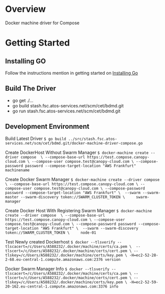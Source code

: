 Overview
========

Docker machine driver for Compose

Getting Started
===============

Installing GO
-------------

Follow the instructions mention in getting started on [Installing Go](https://golang.org/doc/)


Build The Driver
----------------
- go get ./...
- go build stash.fsc.atos-services.net/scm/cet/bdmd.git
- go run stash.fsc.atos-services.net/scm/cet/bdmd.git

Development Environment
-----------------------

Build Latest Driver
`$ go build ../src/stash.fsc.atos-services.net/scm/cet/bdmd.git/docker-machine-driver-compose.go`

Create DockerHost Without Swarm Manager
`$ docker-machine create --driver compose  \
    --compose-base-url https://test.compose.canopy-cloud.com \
    --compose-user compose.test@canopy-cloud.com \
    --compose-password password --compose-target-location "AWS Frankfurt" machinename`
    
Create Docker Swarm Manager
`$ docker-machine create --driver compose  \
    --compose-base-url https://test.compose.canopy-cloud.com \
    --compose-user compose.test@canopy-cloud.com \
    --compose-password password --compose-target-location "AWS Frankfurt" \ 
    --swarm --swarm-master --swarm-discovery token://SWARM_CLUSTER_TOKEN \    
    swarm-manager`
    
Create Docker Host With Registering Swarm Manager
`$ docker-machine create --driver compose  \
    --compose-base-url https://test.compose.canopy-cloud.com \
    --compose-user compose.test@canopy-cloud.com \
    --compose-password password --compose-target-location "AWS Frankfurt" \ 
    --swarm --swarm-discovery token://SWARM_CLUSTER_TOKEN \    
    node-01`    
    

Test Newly created Dockerhost
`$ docker --tlsverify --tlscacert=/c/Users/A588232/.docker/machine/certs/ca.pem \ 
    --tlscert=/c/Users/A588232/.docker/machine/certs/cert.pem \
    --tlskey=/c/Users/A588232/.docker/machine/certs/key.pem \
    -H=ec2-52-28-2-68.eu-central-1.compute.amazonaws.com:2376 version`
    
Docker Swarm Manager Info
`$ docker --tlsverify --tlscacert=/c/Users/A588232/.docker/machine/certs/ca.pem \
    --tlscert=/c/Users/A588232/.docker/machine/certs/cert.pem \
    --tlskey=/c/Users/A588232/.docker/machine/certs/key.pem \
    -H=ec2-52-59-20-162.eu-central-1.compute.amazonaws.com:3376 info`    
    